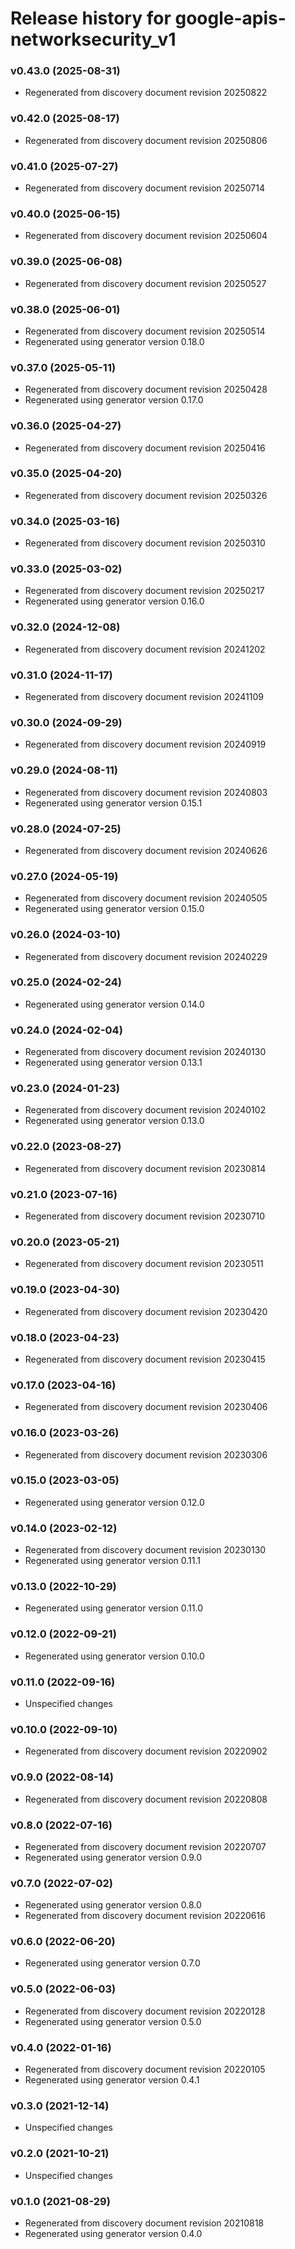 # Release history for google-apis-networksecurity_v1

### v0.43.0 (2025-08-31)

* Regenerated from discovery document revision 20250822

### v0.42.0 (2025-08-17)

* Regenerated from discovery document revision 20250806

### v0.41.0 (2025-07-27)

* Regenerated from discovery document revision 20250714

### v0.40.0 (2025-06-15)

* Regenerated from discovery document revision 20250604

### v0.39.0 (2025-06-08)

* Regenerated from discovery document revision 20250527

### v0.38.0 (2025-06-01)

* Regenerated from discovery document revision 20250514
* Regenerated using generator version 0.18.0

### v0.37.0 (2025-05-11)

* Regenerated from discovery document revision 20250428
* Regenerated using generator version 0.17.0

### v0.36.0 (2025-04-27)

* Regenerated from discovery document revision 20250416

### v0.35.0 (2025-04-20)

* Regenerated from discovery document revision 20250326

### v0.34.0 (2025-03-16)

* Regenerated from discovery document revision 20250310

### v0.33.0 (2025-03-02)

* Regenerated from discovery document revision 20250217
* Regenerated using generator version 0.16.0

### v0.32.0 (2024-12-08)

* Regenerated from discovery document revision 20241202

### v0.31.0 (2024-11-17)

* Regenerated from discovery document revision 20241109

### v0.30.0 (2024-09-29)

* Regenerated from discovery document revision 20240919

### v0.29.0 (2024-08-11)

* Regenerated from discovery document revision 20240803
* Regenerated using generator version 0.15.1

### v0.28.0 (2024-07-25)

* Regenerated from discovery document revision 20240626

### v0.27.0 (2024-05-19)

* Regenerated from discovery document revision 20240505
* Regenerated using generator version 0.15.0

### v0.26.0 (2024-03-10)

* Regenerated from discovery document revision 20240229

### v0.25.0 (2024-02-24)

* Regenerated using generator version 0.14.0

### v0.24.0 (2024-02-04)

* Regenerated from discovery document revision 20240130
* Regenerated using generator version 0.13.1

### v0.23.0 (2024-01-23)

* Regenerated from discovery document revision 20240102
* Regenerated using generator version 0.13.0

### v0.22.0 (2023-08-27)

* Regenerated from discovery document revision 20230814

### v0.21.0 (2023-07-16)

* Regenerated from discovery document revision 20230710

### v0.20.0 (2023-05-21)

* Regenerated from discovery document revision 20230511

### v0.19.0 (2023-04-30)

* Regenerated from discovery document revision 20230420

### v0.18.0 (2023-04-23)

* Regenerated from discovery document revision 20230415

### v0.17.0 (2023-04-16)

* Regenerated from discovery document revision 20230406

### v0.16.0 (2023-03-26)

* Regenerated from discovery document revision 20230306

### v0.15.0 (2023-03-05)

* Regenerated using generator version 0.12.0

### v0.14.0 (2023-02-12)

* Regenerated from discovery document revision 20230130
* Regenerated using generator version 0.11.1

### v0.13.0 (2022-10-29)

* Regenerated using generator version 0.11.0

### v0.12.0 (2022-09-21)

* Regenerated using generator version 0.10.0

### v0.11.0 (2022-09-16)

* Unspecified changes

### v0.10.0 (2022-09-10)

* Regenerated from discovery document revision 20220902

### v0.9.0 (2022-08-14)

* Regenerated from discovery document revision 20220808

### v0.8.0 (2022-07-16)

* Regenerated from discovery document revision 20220707
* Regenerated using generator version 0.9.0

### v0.7.0 (2022-07-02)

* Regenerated using generator version 0.8.0
* Regenerated from discovery document revision 20220616

### v0.6.0 (2022-06-20)

* Regenerated using generator version 0.7.0

### v0.5.0 (2022-06-03)

* Regenerated from discovery document revision 20220128
* Regenerated using generator version 0.5.0

### v0.4.0 (2022-01-16)

* Regenerated from discovery document revision 20220105
* Regenerated using generator version 0.4.1

### v0.3.0 (2021-12-14)

* Unspecified changes

### v0.2.0 (2021-10-21)

* Unspecified changes

### v0.1.0 (2021-08-29)

* Regenerated from discovery document revision 20210818
* Regenerated using generator version 0.4.0

